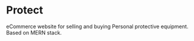 # Protect
eCommerce website for selling and buying Personal protective equipment. Based on MERN stack.
